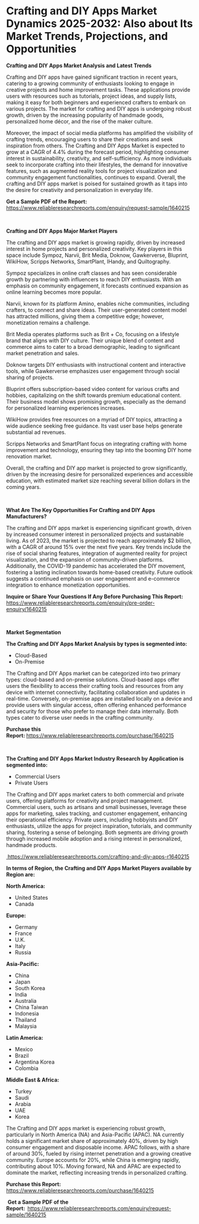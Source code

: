 <p><h1>Crafting and DIY Apps Market Dynamics 2025-2032: Also about Its Market Trends, Projections, and Opportunities</h1></p><p><strong>Crafting and DIY Apps Market Analysis and Latest Trends</strong></p>
<p><p>Crafting and DIY apps have gained significant traction in recent years, catering to a growing community of enthusiasts looking to engage in creative projects and home improvement tasks. These applications provide users with resources such as tutorials, project ideas, and supply lists, making it easy for both beginners and experienced crafters to embark on various projects. The market for crafting and DIY apps is undergoing robust growth, driven by the increasing popularity of handmade goods, personalized home décor, and the rise of the maker culture.</p><p>Moreover, the impact of social media platforms has amplified the visibility of crafting trends, encouraging users to share their creations and seek inspiration from others. The Crafting and DIY Apps Market is expected to grow at a CAGR of 4.4% during the forecast period, highlighting consumer interest in sustainability, creativity, and self-sufficiency. As more individuals seek to incorporate crafting into their lifestyles, the demand for innovative features, such as augmented reality tools for project visualization and community engagement functionalities, continues to expand. Overall, the crafting and DIY apps market is poised for sustained growth as it taps into the desire for creativity and personalization in everyday life.</p></p>
<p><strong>Get a Sample PDF of the Report:&nbsp;</strong> <a href="https://www.reliableresearchreports.com/enquiry/request-sample/1640215?utm_campaign=2781&utm_medium=2&utm_source=Github&utm_content=ia&utm_term=18042025&utm_id=crafting-and-diy-apps">https://www.reliableresearchreports.com/enquiry/request-sample/1640215</a></p>
<p>&nbsp;</p>
<p><strong>Crafting and DIY Apps Major Market Players</strong></p>
<p><p>The crafting and DIY apps market is growing rapidly, driven by increased interest in home projects and personalized creativity. Key players in this space include Sympoz, Narvii, Brit Media, Doknow, Gawkerverse, Bluprint, WikiHow, Scripps Networks, SmartPlant, IHandy, and Quiltography.</p><p>Sympoz specializes in online craft classes and has seen considerable growth by partnering with influencers to reach DIY enthusiasts. With an emphasis on community engagement, it forecasts continued expansion as online learning becomes more popular.</p><p>Narvii, known for its platform Amino, enables niche communities, including crafters, to connect and share ideas. Their user-generated content model has attracted millions, giving them a competitive edge; however, monetization remains a challenge.</p><p>Brit Media operates platforms such as Brit + Co, focusing on a lifestyle brand that aligns with DIY culture. Their unique blend of content and commerce aims to cater to a broad demographic, leading to significant market penetration and sales.</p><p>Doknow targets DIY enthusiasts with instructional content and interactive tools, while Gawkerverse emphasizes user engagement through social sharing of projects.</p><p>Bluprint offers subscription-based video content for various crafts and hobbies, capitalizing on the shift towards premium educational content. Their business model shows promising growth, especially as the demand for personalized learning experiences increases.</p><p>WikiHow provides free resources on a myriad of DIY topics, attracting a wide audience seeking free guidance. Its vast user base helps generate substantial ad revenues.</p><p>Scripps Networks and SmartPlant focus on integrating crafting with home improvement and technology, ensuring they tap into the booming DIY home renovation market.</p><p>Overall, the crafting and DIY app market is projected to grow significantly, driven by the increasing desire for personalized experiences and accessible education, with estimated market size reaching several billion dollars in the coming years.</p></p>
<p>&nbsp;</p>
<p><strong>What Are The Key Opportunities For Crafting and DIY Apps Manufacturers?</strong></p>
<p><p>The crafting and DIY apps market is experiencing significant growth, driven by increased consumer interest in personalized projects and sustainable living. As of 2023, the market is projected to reach approximately $2 billion, with a CAGR of around 15% over the next five years. Key trends include the rise of social sharing features, integration of augmented reality for project visualization, and the expansion of community-driven platforms. Additionally, the COVID-19 pandemic has accelerated the DIY movement, fostering a lasting inclination towards home-based creativity. Future outlook suggests a continued emphasis on user engagement and e-commerce integration to enhance monetization opportunities.</p></p>
<p><strong>Inquire or Share Your Questions If Any Before Purchasing This Report:</strong> <a href="https://www.reliableresearchreports.com/enquiry/pre-order-enquiry/1640215?utm_campaign=2781&utm_medium=2&utm_source=Github&utm_content=ia&utm_term=18042025&utm_id=crafting-and-diy-apps">https://www.reliableresearchreports.com/enquiry/pre-order-enquiry/1640215</a></p>
<p>&nbsp;</p>
<p><strong>Market Segmentation</strong></p>
<p><strong>The Crafting and DIY Apps Market Analysis by types is segmented into:</strong></p>
<p><ul><li>Cloud-Based</li><li>On-Premise</li></ul></p>
<p><p>The Crafting and DIY Apps market can be categorized into two primary types: cloud-based and on-premise solutions. Cloud-based apps offer users the flexibility to access their crafting tools and resources from any device with internet connectivity, facilitating collaboration and updates in real-time. Conversely, on-premise apps are installed locally on a device and provide users with singular access, often offering enhanced performance and security for those who prefer to manage their data internally. Both types cater to diverse user needs in the crafting community.</p></p>
<p><strong>Purchase this Report:&nbsp;</strong><a href="https://www.reliableresearchreports.com/purchase/1640215?utm_campaign=2781&utm_medium=2&utm_source=Github&utm_content=ia&utm_term=18042025&utm_id=crafting-and-diy-apps">https://www.reliableresearchreports.com/purchase/1640215</a></p>
<p>&nbsp;</p>
<p><strong>The Crafting and DIY Apps Market Industry Research by Application is segmented into:</strong></p>
<p><ul><li>Commercial Users</li><li>Private Users</li></ul></p>
<p><p>The Crafting and DIY apps market caters to both commercial and private users, offering platforms for creativity and project management. Commercial users, such as artisans and small businesses, leverage these apps for marketing, sales tracking, and customer engagement, enhancing their operational efficiency. Private users, including hobbyists and DIY enthusiasts, utilize the apps for project inspiration, tutorials, and community sharing, fostering a sense of belonging. Both segments are driving growth through increased mobile adoption and a rising interest in personalized, handmade products.</p></p>
<p><a href="https://www.reliableresearchreports.com/crafting-and-diy-apps-r1640215?utm_campaign=2781&utm_medium=2&utm_source=Github&utm_content=ia&utm_term=18042025&utm_id=crafting-and-diy-apps">&nbsp;https://www.reliableresearchreports.com/crafting-and-diy-apps-r1640215</a></p>
<p><strong>In terms of Region, the Crafting and DIY Apps Market Players available by Region are:</strong></p>
<p>
    <p> <strong> North America: </strong>
        <ul>
            <li>United States</li>
            <li>Canada</li>
        </ul>
        </p> 
    <p> <strong> Europe: </strong>
        <ul>
            <li>Germany</li>
            <li>France</li>
            <li>U.K.</li>
            <li>Italy</li>
            <li>Russia</li>
        </ul>
        </p> 
    <p> <strong> Asia-Pacific: </strong>
        <ul>
            <li>China</li>
            <li>Japan</li>
            <li>South Korea</li>
            <li>India</li>
            <li>Australia</li>
            <li>China Taiwan</li>
            <li>Indonesia</li>
            <li>Thailand</li>
            <li>Malaysia</li>
        </ul>
        </p> 
    <p> <strong> Latin America: </strong>
        <ul>
            <li>Mexico</li>
            <li>Brazil</li>
            <li>Argentina Korea</li>
            <li>Colombia</li>
        </ul>
        </p> 
    <p> <strong> Middle East & Africa: </strong>
        <ul>
            <li>Turkey</li>
            <li>Saudi</li>
            <li>Arabia</li>
            <li>UAE</li>
            <li>Korea</li>
        </ul>
    </p>
    </p>
<p><p>The Crafting and DIY apps market is experiencing robust growth, particularly in North America (NA) and Asia-Pacific (APAC). NA currently holds a significant market share of approximately 40%, driven by high consumer engagement and disposable income. APAC follows, with a share of around 30%, fueled by rising internet penetration and a growing creative community. Europe accounts for 20%, while China is emerging rapidly, contributing about 10%. Moving forward, NA and APAC are expected to dominate the market, reflecting increasing trends in personalized crafting.</p></p>
<p><strong>Purchase this Report: </strong><a href="https://www.reliableresearchreports.com/purchase/1640215?utm_campaign=2781&utm_medium=2&utm_source=Github&utm_content=ia&utm_term=18042025&utm_id=crafting-and-diy-apps">https://www.reliableresearchreports.com/purchase/1640215</a></p>
<p>&nbsp;<strong>Get a Sample PDF of the Report:&nbsp;&nbsp;</strong><a href="https://www.reliableresearchreports.com/enquiry/request-sample/1640215?utm_campaign=2781&utm_medium=2&utm_source=Github&utm_content=ia&utm_term=18042025&utm_id=crafting-and-diy-apps">https://www.reliableresearchreports.com/enquiry/request-sample/1640215</a></p>
<p><strong></strong></p>
<p><p></p><p></p><p></p></p>
